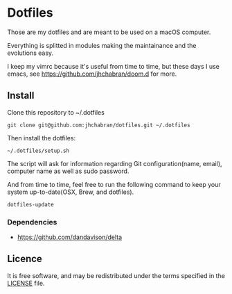 # Dotfiles

Those are my dotfiles and are meant to be used on a macOS computer.

Everything is splitted in modules making the maintainance and the evolutions easy.

I keep my vimrc because it's useful from time to time, but these days I use emacs, see https://github.com/jhchabran/doom.d for more.

## Install

Clone this repository to ~/.dotfiles

```
git clone git@github.com:jhchabran/dotfiles.git ~/.dotfiles
```


Then install the dotfiles:
```
~/.dotfiles/setup.sh
```

The script will ask for information regarding Git configuration(name, email), computer name as well as sudo password.

And from time to time, feel free to run the following command to keep your system up-to-date(OSX, Brew, and dotfiles).

```
dotfiles-update
```

### Dependencies

- https://github.com/dandavison/delta

## Licence

It is free software, and may be redistributed under the terms specified in the [LICENSE](./LICENCE) file.

